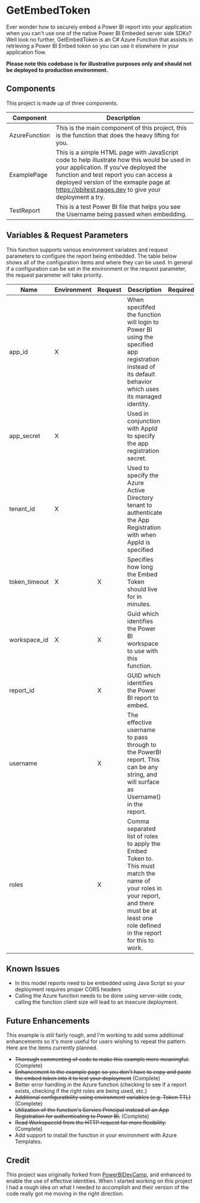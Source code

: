 # GetEmbedToken
Ever wonder how to securely embed a Power BI report into your application when you can't use one of the native Power BI Embeded server side SDKs? Well look no further, GetEmbedToken is an C# Azure Function that assists in retrieving a Power BI Embed token so you can use it elsewhere in your application flow.

**Please note this codebase is for illustrative purposes only and should not be deployed to production environment.**

## Components
This project is made up of three components.

|Component|Description|
|---|---|
|AzureFunction|This is the main component of this project, this is the function that does the heavy lifting for you.|
|ExamplePage|This is a simple HTML page with JavaScript code to help illustrate how this would be used in your application. If you've deployed the function and test report you can access a deployed version of the exmaple page at https://pbitest.pages.dev to give your deployment a try.|
|TestReport|This is a test Power BI file that helps you see the Username being passed when embedding.|

## Variables & Request Parameters
This function supports various environment variables and request parameters to configure the report being embedded. The table below shows all of the configuration items and where they can be used. In general if a configuration can be set in the environment
or the request parameter, the request parameter will take priority. 

|Name|Environment|Request|Description|Required|
|---|---|---|---|---|
|app_id|X||When specififed the function will login to Power BI using the specified app registration instead of its default behavior which uses its managed identity.|
|app_secret|X||Used in conjunction with AppId to specify the app registration secret.|
|tenant_id|X||Used to specify the Azure Active Directory tenant to authenticate the App Registration with when AppId is specified|
|token_timeout|X|X|Specifies how long the Embed Token should live for in minutes.|
|workspace_id|X|X|Guid which identifies the Power BI workspace to use with this function.|
|report_id||X|GUID which identifies the Power BI report to embed.|
|username||X|The effective username to pass through to the PowerBI report. This can be any string, and will surface as Username() in the report.|
|roles||X|Comma separated list of roles to apply the Embed Token to. This must match the name of your roles in your report, and there must be at least one role defined in the report for this to work.|


## Known Issues
* In this model reports need to be embedded using Java Script so your deployment requires proper CORS headers
* Calling the Azure function needs to be done using server-side code, calling the function client size will lead to an insecure deployment.

## Future Enhancements
This example is still fairly rough, and I'm working to add some additional enhancements so it's more useful for users wishing to repeat the pattern. Here are the items currently planned. 
* ~~Thorough commenting of code to make this example more meaningful.~~ (Complete)
* ~~Enhancement to the example page so you don't have to copy and paste the embed token into it to test your deployment~~ (Complete)
* Better error handling in the Azure function (checking to see if a report exists, checking if the right roles are being used, etc.)
* ~~Additional configuratbility using environment variables (e.g. Token TTL)~~ (Complete)
* ~~Utilization of the function's Service Principal instead of an App Registration for authenticating to Power BI.~~ (Complete)
* ~~Read WorkspaceId from the HTTP request for more flexibility.~~ (Complete)
* Add support to install the function in your environment with Azure Templates.

## Credit
This project was originally forked from [PowerBIDevCamp](https://github.com/PowerBiDevCamp/GetEmbedToken), and enhanced to enable the use of effective identities. When I started working on this project I had a rough idea on what I needed to accomplish and their version of the code really got me moving in the right direction.